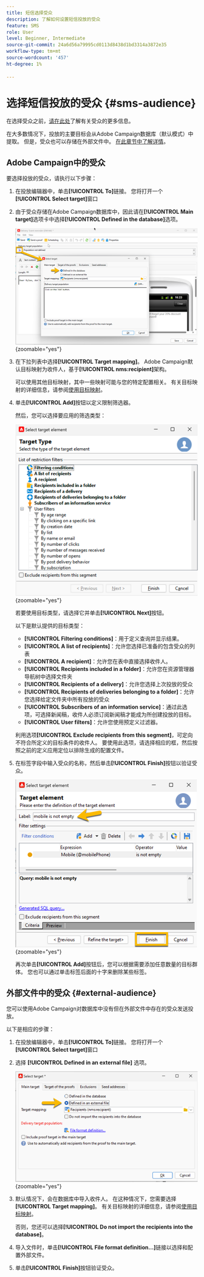 ```yaml
---
title: 短信选择受众
description: 了解如何设置短信投放的受众
feature: SMS
role: User
level: Beginner, Intermediate
source-git-commit: 24a6d56a79995cd0113d8438d1bd3314a3872e35
workflow-type: tm+mt
source-wordcount: '457'
ht-degree: 1%

---
```



# 选择短信投放的受众 {#sms-audience}

在选择受众之前，[请在此处](../../audiences/gs-audiences.md)了解有关受众的更多信息。

在大多数情况下，投放的主要目标会从Adobe Campaign数据库（默认模式）中提取。 但是，受众也可以存储在外部文件中。 [在此章节中了解详情](#external-audience)。

## Adobe Campaign中的受众

要选择投放的受众，请执行以下步骤：

1. 在投放编辑器中，单击&#x200B;**[!UICONTROL To]**&#x200B;链接。 您将打开一个&#x200B;**[!UICONTROL Select target]**&#x200B;窗口

1. 由于受众存储在Adobe Campaign数据库中，因此请在&#x200B;**[!UICONTROL Main target]**&#x200B;选项卡中选择&#x200B;**[!UICONTROL Defined in the database]**&#x200B;选项。

   ![](assets/audience_to.png){zoomable="yes"}

1. 在下拉列表中选择&#x200B;**[!UICONTROL Target mapping]**。 Adobe Campaign默认目标映射为收件人，基于&#x200B;**[!UICONTROL nms:recipient]**&#x200B;架构。

   可以使用其他目标映射，其中一些映射可能与您的特定配置相关。 有关目标映射的详细信息，请参阅[使用目标映射](../../audiences/target-mappings.md)。

1. 单击&#x200B;**[!UICONTROL Add]**&#x200B;按钮以定义限制筛选器。

   然后，您可以选择要应用的筛选类型：

   ![](assets/audience_filters.png){zoomable="yes"}

   若要使用目标类型，请选择它并单击&#x200B;**[!UICONTROL Next]**&#x200B;按钮。

   以下是默认提供的目标类型：

   * **[!UICONTROL Filtering conditions]**：用于定义查询并显示结果。
   * **[!UICONTROL A list of recipients]**：允许您选择已准备的包含受众的列表
   * **[!UICONTROL A recipient]**：允许您在表中直接选择收件人。
   * **[!UICONTROL Recipients included in a folder]**：允许您在资源管理器导航树中选择文件夹
   * **[!UICONTROL Recipients of a delivery]**：允许您选择上次投放的受众
   * **[!UICONTROL Recipients of deliveries belonging to a folder]**：允许您选择给定文件夹中所有投放的受众
   * **[!UICONTROL Subscribers of an information service]**：通过此选项，可选择新闻稿，收件人必须订阅新闻稿才能成为所创建投放的目标。
   * **[!UICONTROL User filters]**：允许您使用预定义过滤器。

   利用选项&#x200B;**[!UICONTROL Exclude recipients from this segment]**，可定向不符合所定义的目标条件的收件人。 要使用此选项，请选择相应的框，然后按照之前的定义应用定位以排除生成的配置文件。

1. 在标签字段中输入受众的名称，然后单击&#x200B;**[!UICONTROL Finish]**&#x200B;按钮以验证受众。

   ![](assets/audience_finish.png){zoomable="yes"}

   再次单击&#x200B;**[!UICONTROL Add]**&#x200B;按钮后，您可以根据需要添加任意数量的目标群体。 您也可以通过单击标签后面的十字来删除某些标签。

## 外部文件中的受众 {#external-audience}

您可以使用Adobe Campaign对数据库中没有但在外部文件中存在的受众发送投放。

以下是相应的步骤：

1. 在投放编辑器中，单击&#x200B;**[!UICONTROL To]**&#x200B;链接。 您将打开一个&#x200B;**[!UICONTROL Select target]**&#x200B;窗口

1. 选择 **[!UICONTROL Defined in an external file]** 选项。

   ![](assets/audience_externalfile.png){zoomable="yes"}

1. 默认情况下，会在数据库中导入收件人。 在这种情况下，您需要选择&#x200B;**[!UICONTROL Target mapping]**。 有关目标映射的详细信息，请参阅[使用目标映射](../../audiences/target-mappings.md)。

   否则，您还可以选择&#x200B;**[!UICONTROL Do not import the recipients into the database]**。

1. 导入文件时，单击&#x200B;**[!UICONTROL File format definition…]**&#x200B;链接以选择和配置外部文件。

1. 单击&#x200B;**[!UICONTROL Finish]**&#x200B;按钮验证受众。
